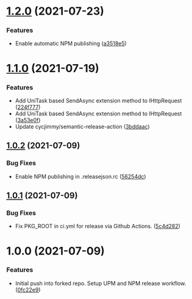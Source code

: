 # [1.2.0](https://github.com/adrenak/http/compare/v1.1.0...v1.2.0) (2021-07-23)


### Features

* Enable automatic NPM publishing ([a3518e5](https://github.com/adrenak/http/commit/a3518e575eb8bf57e904239b5ebb47a3cbf80400))

# [1.1.0](https://github.com/adrenak/http/compare/v1.0.2...v1.1.0) (2021-07-19)


### Features

* Add UniTask based SendAsync extension method to IHttpRequest ([224f777](https://github.com/adrenak/http/commit/224f7776c94031b5b13a10cc9775a572bb534a33))
* Add UniTask based SendAsync extension method to IHttpRequest ([3a53e0f](https://github.com/adrenak/http/commit/3a53e0fa88972d14f17a4507303a85f588569166))
* Update cycjimmy/semantic-release-action ([3bddaac](https://github.com/adrenak/http/commit/3bddaac648f4b96cc697af264ac41efa72505f44))

## [1.0.2](https://github.com/adrenak/http/compare/v1.0.1...v1.0.2) (2021-07-09)


### Bug Fixes

* Enable NPM publishing in .releasejson.rc ([56254dc](https://github.com/adrenak/http/commit/56254dcfb35f523e3694f09214c30fb13c6e551d))

## [1.0.1](https://github.com/adrenak/http/compare/v1.0.0...v1.0.1) (2021-07-09)


### Bug Fixes

* Fix PKG_ROOT in ci.yml for release via Github Actions. ([5c4d282](https://github.com/adrenak/http/commit/5c4d282d7c0dae40d21d7f8f7211294aa1ae1756))

# 1.0.0 (2021-07-09)


### Features

* Initial push into forked repo. Setup UPM and NPM release workflow. ([0fc22e9](https://github.com/adrenak/http/commit/0fc22e963d261f1dd2feba5899cedb368fc19224))
